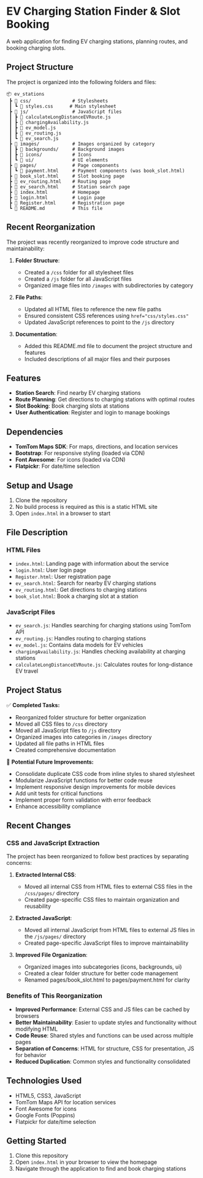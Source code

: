 # EV Charging Station Finder & Slot Booking

A web application for finding EV charging stations, planning routes, and booking charging slots.

## Project Structure

The project is organized into the following folders and files:

```
📦 ev_stations
 ┣ 📂 css/               # Stylesheets
 ┃ ┗ 📜 styles.css      # Main stylesheet
 ┣ 📂 js/                # JavaScript files
 ┃ ┣ 📜 calculateLongDistanceEVRoute.js
 ┃ ┣ 📜 chargingAvailability.js
 ┃ ┣ 📜 ev_model.js
 ┃ ┣ 📜 ev_routing.js
 ┃ ┗ 📜 ev_search.js
 ┣ 📂 images/            # Images organized by category
 ┃ ┣ 📂 backgrounds/     # Background images
 ┃ ┣ 📂 icons/           # Icons
 ┃ ┗ 📂 ui/              # UI elements
 ┣ 📂 pages/             # Page components
 ┃ ┗ 📜 payment.html     # Payment components (was book_slot.html)
 ┣ 📜 book_slot.html     # Slot booking page
 ┣ 📜 ev_routing.html    # Routing page
 ┣ 📜 ev_search.html     # Station search page
 ┣ 📜 index.html         # Homepage
 ┣ 📜 login.html         # Login page
 ┣ 📜 Register.html      # Registration page
 ┗ 📜 README.md          # This file
```

## Recent Reorganization

The project was recently reorganized to improve code structure and maintainability:

1. **Folder Structure**:
   - Created a `/css` folder for all stylesheet files
   - Created a `/js` folder for all JavaScript files
   - Organized image files into `/images` with subdirectories by category

2. **File Paths**:
   - Updated all HTML files to reference the new file paths
   - Ensured consistent CSS references using `href="css/styles.css"`
   - Updated JavaScript references to point to the `/js` directory

3. **Documentation**:
   - Added this README.md file to document the project structure and features
   - Included descriptions of all major files and their purposes

## Features

- **Station Search**: Find nearby EV charging stations
- **Route Planning**: Get directions to charging stations with optimal routes
- **Slot Booking**: Book charging slots at stations
- **User Authentication**: Register and login to manage bookings

## Dependencies

- **TomTom Maps SDK**: For maps, directions, and location services
- **Bootstrap**: For responsive styling (loaded via CDN)
- **Font Awesome**: For icons (loaded via CDN)
- **Flatpickr**: For date/time selection

## Setup and Usage

1. Clone the repository
2. No build process is required as this is a static HTML site
3. Open `index.html` in a browser to start

## File Description

### HTML Files
- `index.html`: Landing page with information about the service
- `login.html`: User login page
- `Register.html`: User registration page
- `ev_search.html`: Search for nearby EV charging stations
- `ev_routing.html`: Get directions to charging stations
- `book_slot.html`: Book a charging slot at a station

### JavaScript Files
- `ev_search.js`: Handles searching for charging stations using TomTom API
- `ev_routing.js`: Handles routing to charging stations
- `ev_model.js`: Contains data models for EV vehicles
- `chargingAvailability.js`: Handles checking availability at charging stations
- `calculateLongDistanceEVRoute.js`: Calculates routes for long-distance EV travel

## Project Status

✅ **Completed Tasks:**
- Reorganized folder structure for better organization
- Moved all CSS files to `/css` directory
- Moved all JavaScript files to `/js` directory
- Organized images into categories in `/images` directory
- Updated all file paths in HTML files
- Created comprehensive documentation

🔄 **Potential Future Improvements:**
- Consolidate duplicate CSS code from inline styles to shared stylesheet
- Modularize JavaScript functions for better code reuse
- Implement responsive design improvements for mobile devices
- Add unit tests for critical functions
- Implement proper form validation with error feedback
- Enhance accessibility compliance

## Recent Changes

### CSS and JavaScript Extraction

The project has been reorganized to follow best practices by separating concerns:

1. **Extracted Internal CSS**:
   - Moved all internal CSS from HTML files to external CSS files in the `/css/pages/` directory
   - Created page-specific CSS files to maintain organization and reusability

2. **Extracted JavaScript**:
   - Moved all internal JavaScript from HTML files to external JS files in the `/js/pages/` directory
   - Created page-specific JavaScript files to improve maintainability

3. **Improved File Organization**:
   - Organized images into subcategories (icons, backgrounds, ui)
   - Created a clear folder structure for better code management
   - Renamed pages/book_slot.html to pages/payment.html for clarity

### Benefits of This Reorganization

- **Improved Performance**: External CSS and JS files can be cached by browsers
- **Better Maintainability**: Easier to update styles and functionality without modifying HTML
- **Code Reuse**: Shared styles and functions can be used across multiple pages
- **Separation of Concerns**: HTML for structure, CSS for presentation, JS for behavior
- **Reduced Duplication**: Common styles and functionality consolidated

## Technologies Used

- HTML5, CSS3, JavaScript
- TomTom Maps API for location services
- Font Awesome for icons
- Google Fonts (Poppins)
- Flatpickr for date/time selection

## Getting Started

1. Clone this repository
2. Open `index.html` in your browser to view the homepage
3. Navigate through the application to find and book charging stations

